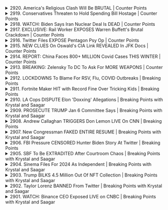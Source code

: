 <details>
<summary>2920. America's Religious Clash Will Be BRUTAL | Counter Points</summary><br>

<a href="https://www.youtube.com/watch?v=UeJZQZua1FM" target="_blank">
    <img src="https://img.youtube.com/vi/UeJZQZua1FM/maxresdefault.jpg" 
        alt="[Youtube]" width="200">
</a>

# America's Religious Clash Will Be BRUTAL | Counter Points


</details>

<details>
<summary>2919. Conservatives Threaten to Hold Spending Bill Hostage | Counter Points</summary><br>

<a href="https://www.youtube.com/watch?v=y7101mnRoNs" target="_blank">
    <img src="https://img.youtube.com/vi/y7101mnRoNs/maxresdefault.jpg" 
        alt="[Youtube]" width="200">
</a>

# Conservatives Threaten to Hold Spending Bill Hostage | Counter Points


</details>

<details>
<summary>2918. WATCH: Biden Says Iran Nuclear Deal Is DEAD | Counter Points</summary><br>

<a href="https://www.youtube.com/watch?v=_hOhGeGr9bg" target="_blank">
    <img src="https://img.youtube.com/vi/_hOhGeGr9bg/maxresdefault.jpg" 
        alt="[Youtube]" width="200">
</a>

# WATCH: Biden Says Iran Nuclear Deal Is DEAD | Counter Points


</details>

<details>
<summary>2917. EXCLUSIVE: Rail Worker EXPOSES Warren Buffett's Brutal Crackdown | Counter Points</summary><br>

<a href="https://www.youtube.com/watch?v=X-B1jUNtvJA" target="_blank">
    <img src="https://img.youtube.com/vi/X-B1jUNtvJA/maxresdefault.jpg" 
        alt="[Youtube]" width="200">
</a>

# EXCLUSIVE: Rail Worker EXPOSES Warren Buffett's Brutal Crackdown | Counter Points


</details>

<details>
<summary>2916. Twitter Files EXPOSE Pentagon Psy Op | Counter Points</summary><br>

<a href="https://www.youtube.com/watch?v=uLK5QP9JKXc" target="_blank">
    <img src="https://img.youtube.com/vi/uLK5QP9JKXc/maxresdefault.jpg" 
        alt="[Youtube]" width="200">
</a>

# Twitter Files EXPOSE Pentagon Psy Op | Counter Points


</details>

<details>
<summary>2915. NEW CLUES On Oswald's CIA Link REVEALED In JFK Docs | Counter Points</summary><br>

<a href="https://www.youtube.com/watch?v=5cCwITXJ1vs" target="_blank">
    <img src="https://img.youtube.com/vi/5cCwITXJ1vs/maxresdefault.jpg" 
        alt="[Youtube]" width="200">
</a>

# NEW CLUES On Oswald's CIA Link REVEALED In JFK Docs | Counter Points


</details>

<details>
<summary>2914. REPORT: China Faces 800+ MILLION Covid Cases THIS WINTER | Counter Points</summary><br>

<a href="https://www.youtube.com/watch?v=-eJ_zWtONdQ" target="_blank">
    <img src="https://img.youtube.com/vi/-eJ_zWtONdQ/maxresdefault.jpg" 
        alt="[Youtube]" width="200">
</a>

# REPORT: China Faces 800+ MILLION Covid Cases THIS WINTER | Counter Points


</details>

<details>
<summary>2913. BREAKING: Zelensky To DC To Ask For MORE WEAPONS | Counter Points</summary><br>

<a href="https://www.youtube.com/watch?v=6anry0v5bPg" target="_blank">
    <img src="https://img.youtube.com/vi/6anry0v5bPg/maxresdefault.jpg" 
        alt="[Youtube]" width="200">
</a>

# BREAKING: Zelensky To DC To Ask For MORE WEAPONS | Counter Points


</details>

<details>
<summary>2912. LOCKDOWNS To Blame For RSV, Flu, COVID Outbreaks | Breaking Points</summary><br>

<a href="https://www.youtube.com/watch?v=wG49XuA4jPs" target="_blank">
    <img src="https://img.youtube.com/vi/wG49XuA4jPs/maxresdefault.jpg" 
        alt="[Youtube]" width="200">
</a>

# LOCKDOWNS To Blame For RSV, Flu, COVID Outbreaks | Breaking Points


</details>

<details>
<summary>2911. Fortnite Maker HIT with Record Fine Over Tricking Kids | Breaking Points</summary><br>

<a href="https://www.youtube.com/watch?v=sGXbZIPijdc" target="_blank">
    <img src="https://img.youtube.com/vi/sGXbZIPijdc/maxresdefault.jpg" 
        alt="[Youtube]" width="200">
</a>

# Fortnite Maker HIT with Record Fine Over Tricking Kids | Breaking Points


</details>

<details>
<summary>2910. LA Cops DISPUTE Elon 'Doxxing' Allegations | Breaking Points with Krystal and Saagar</summary><br>

<a href="https://www.youtube.com/watch?v=nzNB0rVhL4U" target="_blank">
    <img src="https://img.youtube.com/vi/nzNB0rVhL4U/maxresdefault.jpg" 
        alt="[Youtube]" width="200">
</a>

# LA Cops DISPUTE Elon 'Doxxing' Allegations | Breaking Points with Krystal and Saagar


</details>

<details>
<summary>2909. PROSECUTE TRUMP Jan 6 Committee Says | Breaking Points with Krystal and Saagar</summary><br>

<a href="https://www.youtube.com/watch?v=Vv3NV28Uhks" target="_blank">
    <img src="https://img.youtube.com/vi/Vv3NV28Uhks/maxresdefault.jpg" 
        alt="[Youtube]" width="200">
</a>

# PROSECUTE TRUMP Jan 6 Committee Says | Breaking Points with Krystal and Saagar


</details>

<details>
<summary>2908. Andrew Callaghan TRIGGERS Don Lemon LIVE On CNN | Breaking Points</summary><br>

<a href="https://www.youtube.com/watch?v=IHDQeelaX5U" target="_blank">
    <img src="https://img.youtube.com/vi/IHDQeelaX5U/maxresdefault.jpg" 
        alt="[Youtube]" width="200">
</a>

# Andrew Callaghan TRIGGERS Don Lemon LIVE On CNN | Breaking Points


</details>

<details>
<summary>2907. New Congressman FAKED ENTIRE RESUME | Breaking Points with Krystal and Saagar</summary><br>

<a href="https://www.youtube.com/watch?v=L7HGbUZ-kXI" target="_blank">
    <img src="https://img.youtube.com/vi/L7HGbUZ-kXI/maxresdefault.jpg" 
        alt="[Youtube]" width="200">
</a>

# New Congressman FAKED ENTIRE RESUME | Breaking Points with Krystal and Saagar


</details>

<details>
<summary>2906. FBI Pressure CENSORED Hunter Biden Story At Twitter | Breaking Points</summary><br>

<a href="https://www.youtube.com/watch?v=x8GSGZ5AACk" target="_blank">
    <img src="https://img.youtube.com/vi/x8GSGZ5AACk/maxresdefault.jpg" 
        alt="[Youtube]" width="200">
</a>

# FBI Pressure CENSORED Hunter Biden Story At Twitter | Breaking Points


</details>

<details>
<summary>2905. SBF To Be EXTRADITED After Courtroom Chaos | Breaking Points with Krystal and Saagar</summary><br>

<a href="https://www.youtube.com/watch?v=0gaRncpLsLc" target="_blank">
    <img src="https://img.youtube.com/vi/0gaRncpLsLc/maxresdefault.jpg" 
        alt="[Youtube]" width="200">
</a>

# SBF To Be EXTRADITED After Courtroom Chaos | Breaking Points with Krystal and Saagar


</details>

<details>
<summary>2904. Sinema Files For 2024 As Independent | Breaking Points with Krystal and Saagar</summary><br>

<a href="https://www.youtube.com/watch?v=tX5F4VpNpY4" target="_blank">
    <img src="https://img.youtube.com/vi/tX5F4VpNpY4/maxresdefault.jpg" 
        alt="[Youtube]" width="200">
</a>

# Sinema Files For 2024 As Independent | Breaking Points with Krystal and Saagar


</details>

<details>
<summary>2903. Trump BILKS 4.5 Million Out Of NFT Collection | Breaking Points with Krystal and Saagar</summary><br>

<a href="https://www.youtube.com/watch?v=LN_iQRhx9yM" target="_blank">
    <img src="https://img.youtube.com/vi/LN_iQRhx9yM/maxresdefault.jpg" 
        alt="[Youtube]" width="200">
</a>

# Trump BILKS 4.5 Million Out Of NFT Collection | Breaking Points with Krystal and Saagar


</details>

<details>
<summary>2902. Taylor Lorenz BANNED From Twitter | Breaking Points with Krystal and Saagar</summary><br>

<a href="https://www.youtube.com/watch?v=E2AJNBk8DLQ" target="_blank">
    <img src="https://img.youtube.com/vi/E2AJNBk8DLQ/maxresdefault.jpg" 
        alt="[Youtube]" width="200">
</a>

# Taylor Lorenz BANNED From Twitter | Breaking Points with Krystal and Saagar


</details>

<details>
<summary>2901. WATCH: Binance CEO Exposed LIVE on CNBC | Breaking Points with Krystal and Saagar</summary><br>

<a href="https://www.youtube.com/watch?v=5b7C9OiTk7Y" target="_blank">
    <img src="https://img.youtube.com/vi/5b7C9OiTk7Y/maxresdefault.jpg" 
        alt="[Youtube]" width="200">
</a>

# WATCH: Binance CEO Exposed LIVE on CNBC | Breaking Points with Krystal and Saagar


</details>

